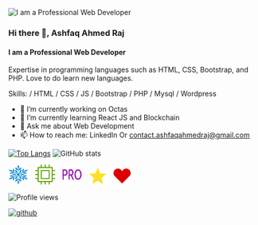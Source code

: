 ![I am a Professional Web Developer](https://media.licdn.com/dms/image/D5616AQHLvAByyH_64A/profile-displaybackgroundimage-shrink_350_1400/0/1677584888343?e=1683763200&v=beta&t=eWU9aA_QjgcakfGsruQrJEv01171sPu_dTqFI-ycwbc)

### Hi there 👋, Ashfaq Ahmed Raj
#### I am a Professional Web Developer

Expertise in programming languages such as HTML, CSS, Bootstrap, and PHP. Love to do learn new languages.

Skills: / HTML / CSS / JS / Bootstrap / PHP / Mysql / Wordpress

- 🔭 I’m currently working on Octas 
- 🌱 I’m currently learning React JS and Blockchain 
- 💬 Ask me about Web Development 
- 📫 How to reach me: LinkedIn Or contact.ashfaqahmedraj@gmail.com 

[![Top Langs](https://github-readme-stats.vercel.app/api/top-langs/?username=ashfaqahmedraj)](https://github.com/anuraghazra/github-readme-stats)    ![GitHub stats](https://github-readme-stats.vercel.app/api?username=ashfaqahmedraj&show_icons=true&count_private=true)  

<a href='https://archiveprogram.github.com/'><img src='https://raw.githubusercontent.com/acervenky/animated-github-badges/master/assets/acbadge.gif' width='40' height='40'></a> <a href='https://docs.github.com/en/developers'><img src='https://raw.githubusercontent.com/acervenky/animated-github-badges/master/assets/devbadge.gif' width='40' height='40'></a> <a href='https://github.com/pricing'><img src='https://raw.githubusercontent.com/acervenky/animated-github-badges/master/assets/pro.gif' width='40' height='40'></a> <a href='https://stars.github.com/'><img src='https://raw.githubusercontent.com/acervenky/animated-github-badges/master/assets/starbadge.gif' width='35' height='35'></a> <a href='https://docs.github.com/en/github/supporting-the-open-source-community-with-github-sponsors'><img src='https://raw.githubusercontent.com/acervenky/animated-github-badges/master/assets/sponsorbadge.gif' width='35' height='35'></a>   



![Profile views](https://gpvc.arturio.dev/ashfaqahmedraj)

[<img src='https://cdn.jsdelivr.net/npm/simple-icons@3.0.1/icons/github.svg' alt='github' height='40'>](https://github.com/ashfaqahmedraj)
